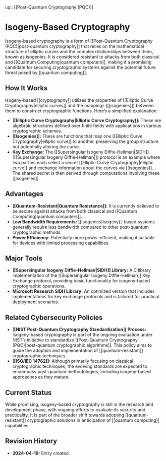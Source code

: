 up:: [[Post-Quantum Cryptography (PQC)]]
# Isogeny-Based Cryptography

Isogeny-based cryptography is a form of [[Post-Quantum Cryptography (PQC)|post-quantum cryptography]] that relies on the mathematical structure of elliptic curves and the complex relationships between them, known as isogenies. It is considered resistant to attacks from both classical and [[Quantum Computing|quantum computers]], making it a promising candidate for securing cryptographic systems against the potential future threat posed by [[quantum computing]].

## How It Works

Isogeny-based [[cryptography]] utilizes the properties of [[Elliptic Curve Cryptography|elliptic curves]] and the mappings ([[isogenies]]) between them to construct cryptographic functions. Here’s a simplified explanation:

- **[[Elliptic Curve Cryptography|Elliptic Curve Cryptography]]:** These are algebraic structures defined over finite fields with applications in various cryptographic schemes.
- **[[Isogenies]]:** These are functions that map one [[Elliptic Curve Cryptography|elliptic curve]] to another, preserving the group structure but potentially altering the curve.
- **Key Exchange:** The [[Supersingular Isogeny Diffie-Hellman|SIDH]] ([[Supersingular Isogeny Diffie-Hellman]]) protocol is an example where two parties each select a secret [[Elliptic Curve Cryptography|elliptic curve]] and exchange information about the curves via [[isogenies]]. The shared secret is then derived through computations involving these [[isogenies]].

## Advantages

- **[[Quantum-Resistant|Quantum Resistance]]:** It is currently believed to be secure against attacks from both classical and [[Quantum Computing|quantum computers]].
- **Low Bandwidth Requirements:** [[Isogenies|Isogeny]]-based systems generally require less bandwidth compared to other post-quantum cryptographic methods.
- **Power Efficiency:** Potentially more power-efficient, making it suitable for devices with limited processing capabilities.

## Major Tools

- **[[Supersingular Isogeny Diffie-Hellman|SIDH]] Library:** A C library implementation of the [[Supersingular Isogeny Diffie-Hellman]] Key Exchange protocol, providing basic functionality for isogeny-based cryptographic operations.
- **Microsoft Research SIDH Library:** An optimized version that includes implementations for key exchange protocols and is tailored for practical deployment scenarios.

## Related Cybersecurity Policies

- **[[NIST Post-Quantum Cryptography Standardization]] Process:** Isogeny-based cryptography is part of the ongoing evaluation under NIST’s initiative to standardize [[Post-Quantum Cryptography (PQC)|post-quantum cryptographic algorithms]]. This policy aims to guide the adoption and implementation of [[quantum-resistant]] cryptographic techniques.
- **[[ISO/IEC 14762]]:** Although primarily focusing on classical cryptographic techniques, the evolving standards are expected to encompass post-quantum methodologies, including isogeny-based approaches as they mature.

## Current Status

While promising, isogeny-based cryptography is still in the research and development phase, with ongoing efforts to evaluate its security and practicality. It is part of the broader shift towards adopting [[quantum-resistant]] cryptographic solutions in anticipation of [[quantum computing]] capabilities.

## Revision History

- **2024-04-19:** Entry created.
